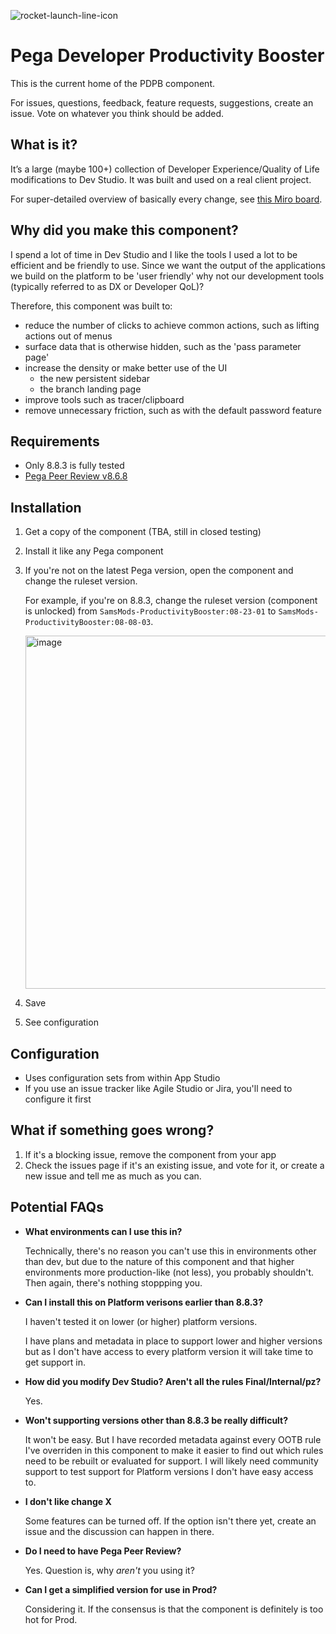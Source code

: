 ![rocket-launch-line-icon](https://github.com/sammich/PegaDeveloperProductivityBooster/assets/1682127/39f93eb8-25c1-4f2e-a525-d7b090dfb198)

# Pega Developer Productivity Booster

This is the current home of the PDPB component.

For issues, questions, feedback, feature requests, suggestions, create an issue. Vote on whatever you think should be added.

## What is it?

It’s a large (maybe 100+) collection of Developer Experience/Quality of Life modifications to Dev Studio. It was built and used on a real client project.

For super-detailed overview of basically every change, see [this Miro board](https://miro.com/app/board/uXjVNWQE6xU=/?share_link_id=474308154811).

## Why did you make this component?

I spend a lot of time in Dev Studio and I like the tools I used a lot to be efficient and be friendly to use. Since we want the output of the applications we build on the platform to be 'user friendly' why not our development tools (typically referred to as DX or Developer QoL)?

Therefore, this component was built to:

- reduce the number of clicks to achieve common actions, such as lifting actions out of menus
- surface data that is otherwise hidden, such as the 'pass parameter page'
- increase the density or make better use of the UI
  - the new persistent sidebar
  - the branch landing page
- improve tools such as tracer/clipboard
- remove unnecessary friction, such as with the default password feature

## Requirements

- Only 8.8.3 is fully tested
- [Pega Peer Review v8.6.8](https://community.pega.com/marketplace/components/peer-review-component)

## Installation

1. Get a copy of the component (TBA, still in closed testing)
2. Install it like any Pega component
3. If you're not on the latest Pega version, open the component and change the ruleset version.

   For example, if you're on 8.8.3, change the ruleset version (component is unlocked) from `SamsMods-ProductivityBooster:08-23-01` to `SamsMods-ProductivityBooster:08-08-03`.
   
   <img width="565" alt="image" src="https://github.com/sammich/PegaDeveloperProductivityBooster/assets/1682127/052fd3d8-7fce-41f7-a43b-08ab13651cdf">
5. Save
6. See configuration

## Configuration

- Uses configuration sets from within App Studio
- If you use an issue tracker like Agile Studio or Jira, you'll need to configure it first

## What if something goes wrong?

1. If it's a blocking issue, remove the component from your app
2. Check the issues page if it's an existing issue, and vote for it, or create a new issue and tell me as much as you can.

## Potential FAQs

- **What environments can I use this in?**

  Technically, there's no reason you can't use this in environments other than dev, but due to the nature of this component
  and that higher environments more production-like (not less), you probably shouldn't. Then again, there's nothing stoppping
  you.

- **Can I install this on Platform verisons earlier than 8.8.3?**

  I haven't tested it on lower (or higher) platform versions.

  I have plans and metadata in place to support lower and higher versions but as I don't have access to every platform version
  it will take time to get support in.

- **How did you modify Dev Studio? Aren't all the rules Final/Internal/pz?**

  Yes.

- **Won't supporting versions other than 8.8.3 be really difficult?**

  It won't be easy. But I have recorded metadata against every OOTB rule I've overriden in this component to make it easier to
  find out which rules need to be rebuilt or evaluated for support. I will likely need community support to test support for
  Platform versions I don't have easy access to.

- **I don't like change X**

  Some features can be turned off. If the option isn't there yet, create an issue and the discussion can happen in there.

- **Do I need to have Pega Peer Review?**

  Yes. Question is, why *aren't* you using it?

- **Can I get a simplified version for use in Prod?**

  Considering it. If the consensus is that the component is definitely is too hot for Prod.
